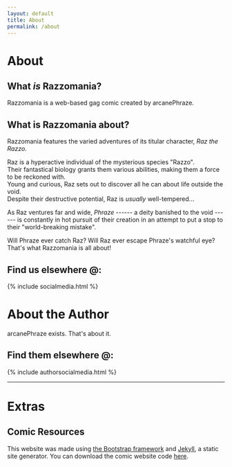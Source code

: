 ```yaml
---
layout: default
title: About
permalink: /about
---
```

# About

## What *is* Razzomania?
Razzomania is a web-based gag comic created by arcanePhraze.

## What is Razzomania about?

Razzomania features the varied adventures of its titular character, *Raz the Razzo*.

Raz is a hyperactive individual of the mysterious species "Razzo".\
Their fantastical biology grants them various abilities, making them a force to be reckoned with.\
Young and curious, Raz sets out to discover all he can about life outside the void.\
Despite their destructive potential, Raz is *usually* well-tempered...

As Raz ventures far and wide, *Phraze* ------ a deity banished to the void ------ is constantly in hot pursuit of their creation in an attempt to put a stop to their "world-breaking mistake".

Will Phraze ever catch Raz? Will Raz ever escape Phraze's watchful eye?\
That's what Razzomania is all about!


## Find us elsewhere @:
{% include socialmedia.html %}

# About the Author

arcanePhraze exists. That's about it.

## Find them elsewhere @:
{% include authorsocialmedia.html %}

---
# Extras
## Comic Resources
This website was made using [the Bootstrap framework](http://getbootstrap.com/) and [Jekyll](https://jekyllrb.com/), a static site generator. You can download the comic website code [here](https://github.com/peahatlanding/Webcomic-Jekyll-Theme).